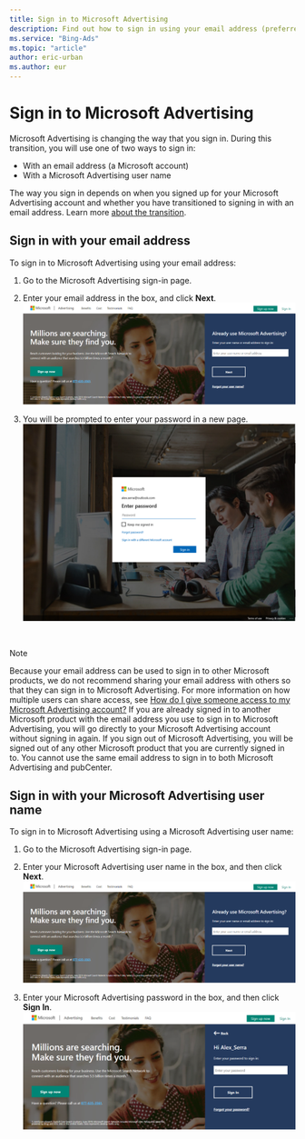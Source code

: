 ```yaml
---
title: Sign in to Microsoft Advertising
description: Find out how to sign in using your email address (preferred method) or your Microsoft Advertising user name.
ms.service: "Bing-Ads"
ms.topic: "article"
author: eric-urban
ms.author: eur
---
```


# Sign in to Microsoft Advertising

Microsoft Advertising is changing the way that you sign in. During this transition, you will use one of two ways to sign in:

- With an email address (a Microsoft account)
- With a Microsoft Advertising user name

The way you sign in depends on when you signed up for your Microsoft Advertising account and whether you have transitioned to signing in with an email address. Learn more [about the transition](./hlp_BA_CONC_MSAFAQ.md).

## Sign in with your email address
To sign in to Microsoft Advertising using your email address:

1. Go to the Microsoft Advertising sign-in page.
1. Enter your email address in the box, and click **Next**.
![Login panel with box to enter email address or user name](../images/BA_ScreenCap_Sign_In.png)

1. You will be prompted to enter your password in a new page.
![Login panel with box to enter email address or user name](../images/BA_ScreenCap_Sign_In_Email.PNG)

&nbsp;

> [!NOTE]
> Because your email address can be used to sign in to other Microsoft products, we do not recommend sharing your email address with others so that they can sign in to Microsoft Advertising. For more information on how multiple users can share access, see [How do I give someone access to my Microsoft Advertising account?](./hlp_BA_CONC_SSUserRoles.md)
> If you are already signed in to another Microsoft product with the email address you use to sign in to Microsoft Advertising, you will go directly to your Microsoft Advertising account without signing in again.
> If you sign out of Microsoft Advertising, you will be signed out of any other Microsoft product that you are currently signed in to.
> You cannot use the same email address to sign in to both Microsoft Advertising and pubCenter.

## Sign in with your Microsoft Advertising user name
To sign in to Microsoft Advertising using a Microsoft Advertising user name:

1. Go to the Microsoft Advertising sign-in page.
1. Enter your Microsoft Advertising user name in the box, and then click **Next**.
![Login panel with box to enter email address or user name](../images/BA_ScreenCap_Sign_In.png)

1. Enter your Microsoft Advertising password in the box, and then click **Sign In**.
![Login panel with box to enter password](../images/BA_ScreenCap_Sign_In_Username.png)



